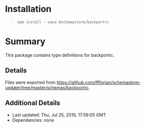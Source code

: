 # Installation
> `npm install --save @schemastore/backportrc`

# Summary
This package contains type definitions for backportrc.

## Details
Files were exported from https://github.com/ffflorian/schemastore-updater/tree/master/schemas/backportrc.

## Additional Details
* Last updated: Thu, Jul 25, 2019, 17:59:05 GMT
* Dependencies: none
